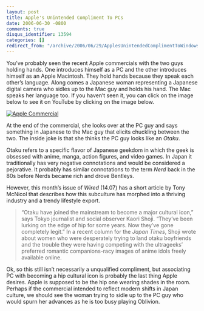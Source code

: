 ```yaml
---
layout: post
title: Apple's Unintended Compliment To PCs
date: 2006-06-30 -0800
comments: true
disqus_identifier: 13594
categories: []
redirect_from: "/archive/2006/06/29/ApplesUnintendedComplimentToWindows.aspx/"
---
```


You’ve probably seen the recent Apple commercials with the two guys
holding hands. One introduces himself as a PC and the other introduces
himself as an Apple Macintosh. They hold hands because they speak each
other’s language. Along comes a Japanese woman representing a Japanese
digital camera who sidles up to the Mac guy and holds his hand. The Mac
speaks her language too. If you haven’t seen it, you can click on the
image below to see it on YouTube by clicking on the image below.

[![Apple
Commercial](https://haacked.com/images/AppleCommercial.jpg)](http://www.youtube.com/watch?v=H0qbP-rIpRg&eurl=)

At the end of the commercial, she looks over at the PC guy and says
something in Japanese to the Mac guy that elicits chuckling between the
two. The inside joke is that she thinks the PC guy looks like an
*Otaku*.

Otaku refers to a specific flavor of Japanese geekdom in which the geek
is obsessed with anime, manga, action figures, and video games. In Japan
it traditionally has very negative connotations and would be considered
a pejorative. It probably has similar connotations to the term *Nerd*
back in the 80s before Nerds became rich and drove Bentleys.

However, this month’s issue of *Wired* (14.07) has a short article by
Tony McNicol that describes how this subculture has morphed into a
thriving industry and a trendy lifestyle export.

> “Otaku have joined the mainstream to become a major cultural icon,”
> says Tokyo journalist and social observer Kaori Shoji. “They’ve been
> lurking on the edge of hip for some years. Now they’ve gone completely
> legit.” In a recent column for the *Japan Times*, Shoji wrote about
> women who were desperately trying to land otaku boyfriends and the
> trouble they were having competing with the ultrageeks’ preferred
> romantic companions-racy images of anime idols freely available
> online.

Ok, so this still isn’t necessarily a unqualified compliment, but
associating PC with becoming a hip cultural icon is probably the last
thing Apple desires. Apple is supposed to be the hip one wearing shades
in the room. Perhaps if the commercial intended to reflect modern shifts
in Japan culture, we should see the woman trying to sidle up to the PC
guy who would spurn her advances as he is too busy playing Oblivion.

